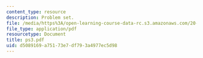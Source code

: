 ```yaml
---
content_type: resource
description: Problem set.
file: /media/https%3A/open-learning-course-data-rc.s3.amazonaws.com/20-106j-systems-microbiology-fall-2006/d5089169a75173e7df793a4977ec5d98_ps3.pdf
file_type: application/pdf
resourcetype: Document
title: ps3.pdf
uid: d5089169-a751-73e7-df79-3a4977ec5d98
---
```

